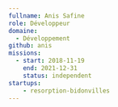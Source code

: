 ```yaml
---
fullname: Anis Safine
role: Développeur
domaine:
  - Développement
github: anis
missions:
  - start: 2018-11-19
    end: 2021-12-31
    status: independent
startups:
    - resorption-bidonvilles
---
```

